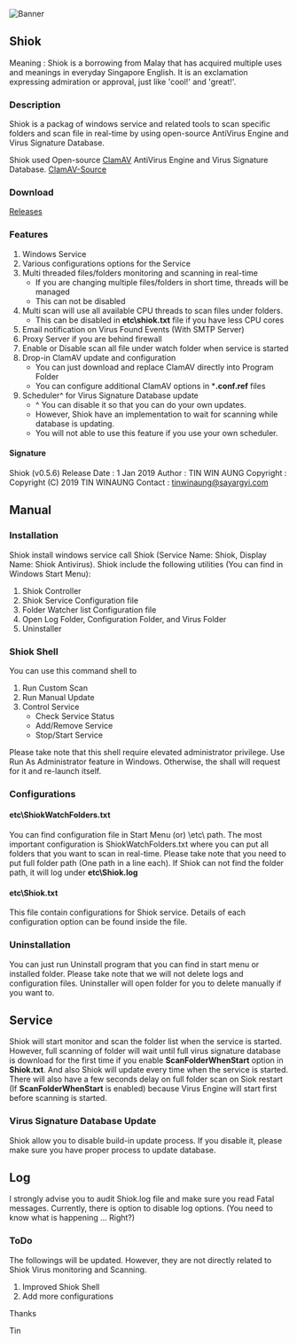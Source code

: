 
![Banner](https://lh4.googleusercontent.com/ygia442vI8COj0_bzhnYQwPPD-xjRFH7g6l92H6SPP1BR9xjwQhvg7yvj0Jt-8mrwpV7exI2hb6ibzdKywuc=w3840-h1594)

## Shiok

Meaning : Shiok is a borrowing from Malay that has acquired multiple uses and meanings in everyday Singapore English. It is an exclamation expressing admiration or approval, just like 'cool!' and 'great!'.

### Description

Shiok is a packag of windows service and related tools to scan specific folders and scan file in real-time by using open-source AntiVirus Engine and Virus Signature Database.

Shiok used Open-source [ClamAV](https://en.wikipedia.org/wiki/Clam_AntiVirus) AntiVirus Engine and Virus Signature Database. [ClamAV-Source](https://github.com/Cisco-Talos/clamav-devel)

### Download

[Releases](https://github.com/tinwinaung/shiok/releases)

### Features

1. Windows Service
2. Various configurations options for the Service
3. Multi threaded files/folders monitoring and scanning in real-time
    * If you are changing multiple files/folders in short time, threads will be managed
    * This can not be disabled
4. Multi scan will use all available CPU threads to scan files under folders.
    * This can be disabled in **etc\shiok.txt** file if you have less CPU cores
5. Email notification on Virus Found Events (With SMTP Server)
6. Proxy Server if you are behind firewall
7. Enable or Disable scan all file under watch folder when service is started
8. Drop-in ClamAV update and configuration
    * You can just download and replace ClamAV directly into Program Folder
    * You can configure additional ClamAV options in ***.conf.ref** files
8. Scheduler^ for Virus Signature Database update
    * ^ You can disable it so that you can do your own updates. 
    * However, Shiok have an implementation to wait for scanning while database is updating. 
    * You will not able to use this feature if you use your own scheduler.

#### Signature

Shiok (v0.5.6)
Release Date	: 1 Jan 2019
Author		: TIN WIN AUNG
Copyright	: Copyright (C) 2019 TIN WINAUNG
Contact		: tinwinaung@sayargyi.com

## Manual

### Installation

Shiok install windows service call Shiok (Service Name: Shiok, Display Name: Shiok Antivirus).
Shiok include the following utilities (You can find in Windows Start Menu):

1. Shiok Controller
2. Shiok Service Configuration file
3. Folder Watcher list Configuration file
4. Open Log Folder, Configuration Folder, and Virus Folder
5. Uninstaller

### Shiok Shell
You can use this command shell to 
1. Run Custom Scan
2. Run Manual Update
3. Control Service
    * Check Service Status
    * Add/Remove Service
    * Stop/Start Service

Please take note that this shell require elevated administrator privilege. Use Run As Administrator feature in Windows. Otherwise, the shall will request for it and re-launch itself.

### Configurations
#### etc\ShiokWatchFolders.txt

You can find configuration file in Start Menu (or) <Install Folder>\etc\ path.
The most important configuration is ShiokWatchFolders.txt where you can put all folders that you want to scan in real-time. Please take note that you need to put full folder path (One path in a line each).
If Shiok can not find the folder path, it will log under **etc\Shiok.log**

#### etc\Shiok.txt 

This file contain configurations for Shiok service. Details of each configuration option can be found inside the file.

### Uninstallation

You can just run Uninstall program that you can find in start menu or installed folder. Please take note that we will not delete logs and configuration files. Uninstaller will open folder for you to delete manually if you want to.

## Service

Shiok will start monitor and scan the folder list when the service is started. However, full scanning of folder will wait until full virus signature database is download for the first time if you enable **ScanFolderWhenStart** option in **Shiok.txt**. And also Shiok will update every time when the service is started.
There will also have a few seconds delay on full folder scan on Siok restart (If **ScanFolderWhenStart** is enabled) because Virus Engine will start first before scanning is started.

### Virus Signature Database Update

Shiok allow you to disable build-in update process. If you disable it, please make sure you have proper process to update database.

## Log

I strongly advise you to audit Shiok.log file and make sure you read Fatal messages.
Currently, there is option to disable log options. (You need to know what is happening ... Right?)

### ToDo
The followings will be updated. However, they are not directly related to Shiok Virus monitoring and Scanning.
1. Improved Shiok Shell
2. Add more configurations

Thanks

Tin
